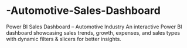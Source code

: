 # -Automotive-Sales-Dashboard
Power BI Sales Dashboard – Automotive Industry  An interactive Power BI dashboard showcasing sales trends, growth, expenses, and sales types with dynamic filters &amp; slicers for better insights.
